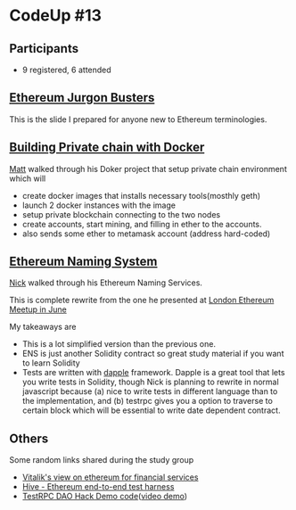 # CodeUp #13

## Participants

- 9 registered, 6 attended

## [Ethereum Jurgon Busters](https://docs.google.com/presentation/d/16KBFTskiBovLY2NL_JCPNEWObQ8iPxbB181mc0_WaKU/edit)

This is the slide I prepared for anyone new to Ethereum terminologies.

## [Building Private chain with Docker](https://github.com/mattbradburyuk/ethereumplay)

[Matt](https://github.com/mattbradburyuk) walked through his Doker project that setup private chain environment which will

- create docker images that installs necessary tools(mosthly geth)
- launch 2 docker instances with the image
- setup private blockchain connecting to the two nodes
- create accounts, start mining, and filling in ether to the accounts.
- also sends some ether to metamask account (address hard-coded)

## [Ethereum Naming System](https://github.com/arachnid/ens/)

[Nick](https://github.com/arachnid) walked through his Ethereum Naming Services.

This is complete rewrite from the one he presented at [London Ethereum Meetup in June](http://www.meetup.com/ethereum/events/231452190/)

My takeaways are

- This is a lot simplified version than the previous one.
- ENS is just another Solidity contract so great study material if you want to learn Solidity
- Tests are written with [dapple](https://github.com/nexusdev/dapple) framework. Dapple is a great tool that lets you write tests in Solidity, though Nick is planning to rewrite in normal javascript because (a) nice to write tests in different language than to the implementation, and (b) testrpc gives you a option to traverse to certain block which will be essential to write date dependent contract.

## Others

Some random links shared during the study group

- [Vitalik's view on ethereum for financial services](https://r3cev.com/blog/2016/6/2/ethereum-platform-review)
- [Hive - Ethereum end-to-end test harness](https://github.com/karalabe/hive)
- [TestRPC DAO Hack Demo code](https://github.com/tcoulter/dao-truffle)([video demo](https://www.youtube.com/watch?v=MLtsmnhiXCE))
